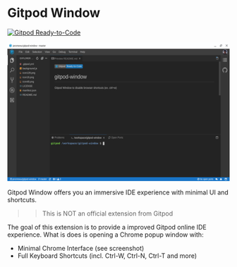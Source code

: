 # Gitpod Window

[![Gitpod Ready-to-Code](https://img.shields.io/badge/Gitpod-Ready--to--Code-blue?logo=gitpod)](https://gitpod.io/#https://github.com/jeromewu/gitpod-window) 

![](./images/gitpod-window-screenshot.png)

Gitpod Window offers you an immersive IDE experience with minimal UI and shortcuts.

>> This is NOT an official extension from Gitpod

The goal of this extension is to provide a improved Gitpod online IDE experience. What is does is opening a Chrome popup window with:

- Minimal Chrome Interface (see screenshot)
- Full Keyboard Shortcuts (incl. Ctrl-W, Ctrl-N, Ctrl-T and more)

